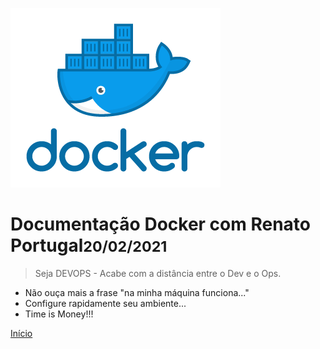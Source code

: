 ![logo](img/logo.png)

# Documentação Docker com Renato Portugal<small>20/02/2021</small>

> Seja DEVOPS - Acabe com a distância entre o Dev e o Ops.

- Não ouça mais a frase "na minha máquina funciona..."
- Configure rapidamente seu ambiente...
- Time is Money!!!

[Início](#Início)